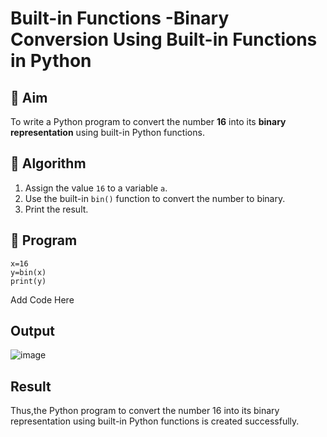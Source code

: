# Built-in Functions -Binary Conversion Using Built-in Functions in Python

## 🎯 Aim
To write a Python program to convert the number **16** into its **binary representation** using built-in Python functions.

## 🧠 Algorithm
1. Assign the value `16` to a variable `a`.
2. Use the built-in `bin()` function to convert the number to binary.
3. Print the result.

## 🧾 Program
```
x=16
y=bin(x)
print(y)
```

Add Code Here

## Output
![image](https://github.com/user-attachments/assets/3279eb64-df10-4654-a81e-71e45c7ada46)


## Result
Thus,the Python program to convert the number 16 into its binary representation using built-in Python functions is created successfully.
